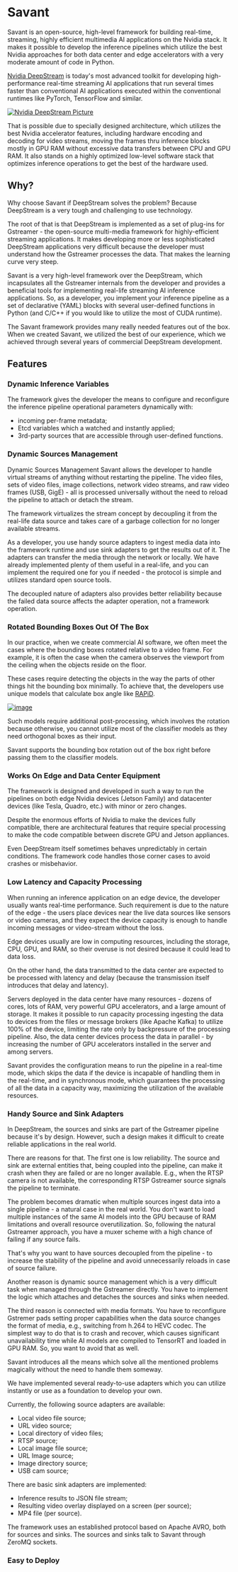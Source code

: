 # Savant

Savant is an open-source, high-level framework for building real-time, streaming, highly efficient multimedia AI applications on the Nvidia stack. It makes it possible to develop the inference pipelines which utilize the best Nvidia approaches for both data center and edge accelerators with a very moderate amount of code in Python.

[Nvidia DeepStream](https://developer.nvidia.com/deepstream-sdk) is today's most advanced toolkit for developing high-performance real-time streaming AI applications that run several times faster than conventional AI applications executed within the conventional runtimes like PyTorch, TensorFlow and similar. 

[![Nvidia DeepStream Picture](https://developer.nvidia.com/sites/default/files/akamai/deepstream/metropolis-and-iva-deepstreadm-sdk-block-diagrams-2009801-r1-1.png)](#)

That is possible due to specially designed architecture, which utilizes the best Nvidia accelerator features, including hardware encoding and decoding for video streams, moving the frames thru inference blocks mostly in GPU RAM without excessive data transfers between CPU and GPU RAM. It also stands on a highly optimized low-level software stack that optimizes inference operations to get the best of the hardware used.

## Why?

Why choose Savant if DeepStream solves the problem? Because DeepStream is a very tough and challenging to use technology.

The root of that is that DeepStream is implemented as a set of plug-ins for Gstreamer - the open-source multi-media framework for highly-efficient streaming applications. It makes developing more or less sophisticated DeepStream applications very difficult because the developer must understand how the Gstreamer processes the data. That makes the learning curve very steep.

Savant is a very high-level framework over the DeepStream, which incapsulates all the Gstreamer internals from the developer and provides a beneficial tools for implementing real-life streaming AI inference applications. So, as a developer, you implement your inference pipeline as a set of declarative (YAML) blocks with several user-defined functions in Python (and C/C++ if you would like to utilize the most of CUDA runtime).

The Savant framework provides many really needed features out of the box. When we created Savant, we utilized the best of our experience, which we achieved through several years of commercial DeepStream development.

## Features

### Dynamic Inference Variables

The framework gives the developer the means to configure and reconfigure the inference pipeline operational parameters dynamically with:
- incoming per-frame metadata;
- Etcd variables which a watched and instantly applied;
- 3rd-party sources that are accessible through user-defined functions.

### Dynamic Sources Management

Dynamic Sources Management
Savant allows the developer to handle virtual streams of anything without restarting the pipeline. The video files, sets of video files, image collections, network video streams, and raw video frames (USB, GigE) - all is processed universally without the need to reload the pipeline to attach or detach the stream. 

The framework virtualizes the stream concept by decoupling it from the real-life data source and takes care of a garbage collection for no longer available streams.

As a developer, you use handy source adapters to ingest media data into the framework runtime and use sink adapters to get the results out of it. The adapters can transfer the media through the network or locally. We have already implemented plenty of them useful in a real-life, and you can implement the required one for you if needed - the protocol is simple and utilizes standard open source tools.

The decoupled nature of adapters also provides better reliability because the failed data source affects the adapter operation, not a framework operation.

### Rotated Bounding Boxes Out Of The Box

In our practice, when we create commercial AI software, we often meet the cases where the bounding boxes rotated relative to a video frame. For example, it is often the case when the camera observes the viewport from the ceiling when the objects reside on the floor. 

These cases require detecting the objects in the way the parts of other things hit the bounding box minimally. To achieve that, the developers use unique models that calculate box angle like [RAPiD](https://vip.bu.edu/projects/vsns/cossy/fisheye/rapid/).

[![image](https://user-images.githubusercontent.com/15047882/167245173-aa0a18cd-06c9-4517-8817-253d120c0e07.png)](#)

Such models require additional post-processing, which involves the rotation because otherwise, you cannot utilize most of the classifier models as they need orthogonal boxes as their input.

Savant supports the bounding box rotation out of the box right before passing them to the classifier models.

### Works On Edge and Data Center Equipment

The framework is designed and developed in such a way to run the pipelines on both edge Nvidia devices (Jetson Family) and datacenter devices (like Tesla, Quadro, etc.) with minor or zero changes.

Despite the enormous efforts of Nvidia to make the devices fully compatible, there are architectural features that require special processing to make the code compatible between discrete GPU and Jetson appliances.

Even DeepStream itself sometimes behaves unpredictably in certain conditions. The framework code handles those corner cases to avoid crashes or misbehavior.

### Low Latency and Capacity Processing

When running an inference application on an edge device, the developer usually wants real-time performance. Such requirement is due to the nature of the edge - the users place devices near the live data sources like sensors or video cameras, and they expect the device capacity is enough to handle incoming messages or video-stream without the loss. 

Edge devices usually are low in computing resources, including the storage, CPU, GPU, and RAM, so their overuse is not desired because it could lead to data loss.

On the other hand, the data transmitted to the data center are expected to be processed with latency and delay (because the transmission itself introduces that delay and latency). 

Servers deployed in the data center have many resources - dozens of cores, lots of RAM, very powerful GPU accelerators, and a large amount of storage. It makes it possible to run capacity processing ingesting the data to devices from the files or message brokers (like Apache Kafka) to utilize 100% of the device, limiting the rate only by backpressure of the processing pipeline. Also, the data center devices process the data in parallel - by increasing the number of GPU accelerators installed in the server and among servers.

Savant provides the configuration means to run the pipeline in a real-time mode, which skips the data if the device is incapable of handling them in the real-time, and in synchronous mode, which guarantees the processing of all the data in a capacity way, maximizing the utilization of the available resources.

### Handy Source and Sink Adapters

In DeepStream, the sources and sinks are part of the Gstreamer pipeline because it's by design. However, such a design makes it difficult to create reliable applications in the real world. 

There are reasons for that. The first one is low reliability. The source and sink are external entities that, being coupled into the pipeline, can make it crash when they are failed or are no longer available. E.g., when the RTSP camera is not available, the corresponding RTSP Gstreamer source signals the pipeline to terminate. 

The problem becomes dramatic when multiple sources ingest data into a single pipeline - a natural case in the real world. You don't want to load multiple instances of the same AI models into the GPU because of RAM limitations and overall resource overutilization. So, following the natural Gstreamer approach, you have a muxer scheme with a high chance of failing if any source fails. 

That's why you want to have sources decoupled from the pipeline - to increase the stability of the pipeline and avoid unnecessarily reloads in case of source failure.

Another reason is dynamic source management which is a very difficult task when managed through the Gstreamer directly. You have to implement the logic which attaches and detaches the sources and sinks when needed.

The third reason is connected with media formats. You have to reconfigure Gstremer pads setting proper capabilities when the data source changes the format of media, e.g., switching from h.264 to HEVC codec. The simplest way to do that is to crash and recover, which causes significant unavailability time while AI models are compiled to TensorRT and loaded in GPU RAM. So, you want to avoid that as well.

Savant introduces all the means which solve all the mentioned problems magically without the need to handle them someway.

We have implemented several ready-to-use adapters which you can utilize instantly or use as a foundation to develop your own.

Currently, the following source adapters are available:
- Local video file source;
- URL video source;
- Local directory of video files;
- RTSP source;
- Local image file source;
- URL Image source;
- Image directory source;
- USB cam source;

There are basic sink adapters are implemented:
- Inference results to JSON file stream;
- Resulting video overlay displayed on a screen (per source);
- MP4 file (per source).

The framework uses an established protocol based on Apache AVRO, both for sources and sinks. The sources and sinks talk to Savant through ZeroMQ sockets.

### Easy to Deploy
